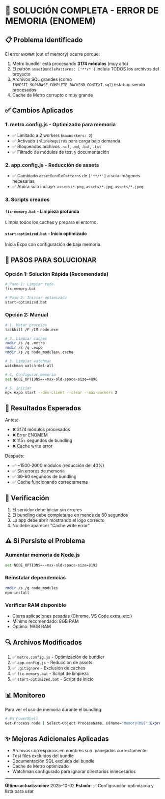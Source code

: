 # 🔧 SOLUCIÓN COMPLETA - ERROR DE MEMORIA (ENOMEM)

## 📋 Problema Identificado

El error `ENOMEM` (out of memory) ocurre porque:
1. Metro bundler está procesando **3174 módulos** (muy alto)
2. El patrón `assetBundlePatterns: ['**/*']` incluía TODOS los archivos del proyecto
3. Archivos SQL grandes (como `INVESTI_SUPABASE_COMPLETE_BACKEND_CONTEXT.sql`) estaban siendo procesados
4. Cache de Metro corrupto o muy grande

## ✅ Cambios Aplicados

### 1. **metro.config.js** - Optimizado para memoria
- ✅ Limitado a 2 workers (`maxWorkers: 2`)
- ✅ Activado `inlineRequires` para carga bajo demanda
- ✅ Bloqueados archivos `.sql`, `.md`, `.bat`, `.txt`
- ✅ Filtrado de módulos de test y documentación

### 2. **app.config.js** - Reducción de assets
- ✅ Cambiado `assetBundlePatterns` de `['**/*']` a solo imágenes necesarias
- ✅ Ahora solo incluye: `assets/*.png`, `assets/*.jpg`, `assets/*.jpeg`

### 3. **Scripts creados**

#### `fix-memory.bat` - Limpieza profunda
Limpia todos los caches y prepara el entorno.

#### `start-optimized.bat` - Inicio optimizado
Inicia Expo con configuración de baja memoria.

## 🚀 PASOS PARA SOLUCIONAR

### Opción 1: Solución Rápida (Recomendada)
```bash
# Paso 1: Limpiar todo
fix-memory.bat

# Paso 2: Iniciar optimizado
start-optimized.bat
```

### Opción 2: Manual
```bash
# 1. Matar procesos
taskkill /F /IM node.exe

# 2. Limpiar caches
rmdir /s /q .metro
rmdir /s /q .expo
rmdir /s /q node_modules\.cache

# 3. Limpiar watchman
watchman watch-del-all

# 4. Configurar memoria
set NODE_OPTIONS=--max-old-space-size=4096

# 5. Iniciar
npx expo start --dev-client --clear --max-workers 2
```

## 🎯 Resultados Esperados

Antes:
- ❌ 3174 módulos procesados
- ❌ Error ENOMEM
- ❌ 115+ segundos de bundling
- ❌ Cache write error

Después:
- ✅ ~1500-2000 módulos (reducción del 40%)
- ✅ Sin errores de memoria
- ✅ 30-60 segundos de bundling
- ✅ Cache funcionando correctamente

## 📱 Verificación

1. El servidor debe iniciar sin errores
2. El bundling debe completarse en menos de 60 segundos
3. La app debe abrir mostrando el logo correcto
4. No debe aparecer "Cache write error"

## ⚠️ Si Persiste el Problema

### Aumentar memoria de Node.js
```bash
set NODE_OPTIONS=--max-old-space-size=8192
```

### Reinstalar dependencias
```bash
rmdir /s /q node_modules
npm install
```

### Verificar RAM disponible
- Cierra aplicaciones pesadas (Chrome, VS Code extra, etc.)
- Mínimo recomendado: 8GB RAM
- Óptimo: 16GB RAM

## 🔍 Archivos Modificados

1. ✅ `metro.config.js` - Optimización de bundler
2. ✅ `app.config.js` - Reducción de assets
3. ✅ `.gitignore` - Exclusión de caches
4. ✅ `fix-memory.bat` - Script de limpieza
5. ✅ `start-optimized.bat` - Script de inicio

## 📊 Monitoreo

Para ver el uso de memoria durante el bundling:
```bash
# En PowerShell
Get-Process node | Select-Object ProcessName, @{Name="Memory(MB)";Expression={[math]::Round($_.WS/1MB,2)}}
```

## ✨ Mejoras Adicionales Aplicadas

- Archivos con espacios en nombres son manejados correctamente
- Test files excluidos del bundle
- Documentación SQL excluida del bundle
- Cache de Metro optimizado
- Watchman configurado para ignorar directorios innecesarios

---

**Última actualización:** 2025-10-02
**Estado:** ✅ Configuración optimizada y lista para usar
